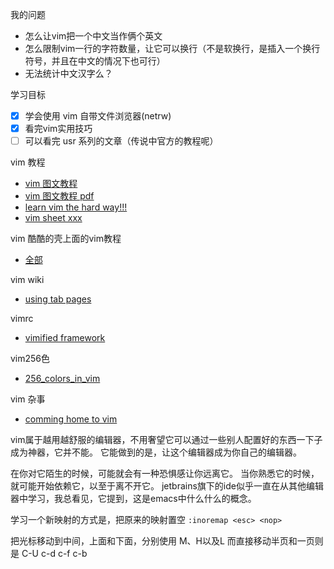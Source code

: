 我的问题
- 怎么让vim把一个中文当作俩个英文
- 怎么限制vim一行的字符数量，让它可以换行（不是软换行，是插入一个换行符号，并且在中文的情况下也可行）
- 无法统计中文汉字么？

学习目标
- [x] 学会使用 vim 自带文件浏览器(netrw)
- [x] 看完vim实用技巧
- [ ] 可以看完 usr 系列的文章（传说中官方的教程呢）

vim 教程
- [vim 图文教程][1]
- [vim 图文教程 pdf][2]
- [learn vim the hard way!!!][7]
- [vim sheet xxx][8]

vim 酷酷的壳上面的vim教程
- [全部][3]

vim wiki
- [using tab pages][4]


vimrc
- [vimified framework][5]

vim256色
- [256_colors_in_vim][6]

vim 杂事
- [comming home to vim][9]

[1]: http://www.viemu.com/a_vi_vim_graphical_cheat_sheet_tutorial.html
[2]: http://www.viemu.com/a-why-vi-vim.html
[3]: http://coolshell.cn/tag/vim
[4]: http://vim.wikia.com/wiki/Using_tab_pages
[5]: https://github.com/zaiste/vimified/
[6]: http://vim.wikia.com/wiki/256_colors_in_vim
[7]: http://learnvimscriptthehardway.stevelosh.com/
[8]: http://vim.rtorr.com/
[9]: http://stevelosh.com/blog/2010/09/coming-home-to-vim/

vim属于越用越舒服的编辑器，不用奢望它可以通过一些别人配置好的东西一下子成为神器，它并不能。
它能做到的是，让这个编辑器成为你自己的编辑器。

在你对它陌生的时候，可能就会有一种恐惧感让你远离它。
当你熟悉它的时候，就可能开始依赖它，以至于离不开它。
jetbrains旗下的ide似乎一直在从其他编辑器中学习，我总看见，它提到，这是emacs中什么什么的概念。

学习一个新映射的方式是，把原来的映射置空
`:inoremap <esc> <nop>`

把光标移动到中间，上面和下面，分别使用 M、H以及L
而直接移动半页和一页则是 C-U c-d c-f c-b
